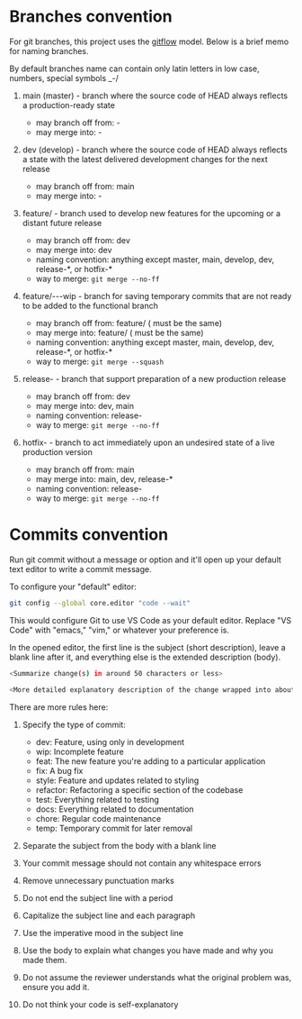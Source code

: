 # Branches convention

For git branches, this project uses the [gitflow](https://nvie.com/posts/a-successful-git-branching-model/) model. Below is a brief memo for naming branches.

By default branches name can contain only latin letters in low case, numbers, special symbols \_-/

1. main (master) - branch where the source code of HEAD always reflects a production-ready state

   - may branch off from: -
   - may merge into: -

2. dev (develop) - branch where the source code of HEAD always reflects a state with the latest delivered development changes for the next release

   - may branch off from: main
   - may merge into: -

3. feature/<arbitrary-name> - branch used to develop new features for the upcoming or a distant future release

   - may branch off from: dev
   - may merge into: dev
   - naming convention: anything except master, main, develop, dev, release-\*, or hotfix-\*
   - way to merge: `git merge --no-ff`

4. feature/<arbitrary-name>--<owner-nickname>-wip - branch for saving temporary commits that are not ready to be added to the functional branch

   - may branch off from: feature/<arbitrary-name> (<arbitrary-name> must be the same)
   - may merge into: feature/<arbitrary-name> (<arbitrary-name> must be the same)
   - naming convention: anything except master, main, develop, dev, release-\*, or hotfix-\*
   - way to merge: `git merge --squash`

5. release-<app-version> - branch that support preparation of a new production release

   - may branch off from: dev
   - may merge into: dev, main
   - naming convention: release-<app-version>
   - way to merge: `git merge --no-ff`

6. hotfix-<app-version> - branch to act immediately upon an undesired state of a live production version

   - may branch off from: main
   - may merge into: main, dev, release-\*
   - naming convention: release-<app-version>
   - way to merge: `git merge --no-ff`

# Commits convention

Run git commit without a message or option and it'll open up your default text editor to write a commit message.

To configure your "default" editor:

```bash
git config --global core.editor "code --wait"
```

This would configure Git to use VS Code as your default editor. Replace "VS Code" with "emacs," "vim," or whatever your preference is.

In the opened editor, the first line is the subject (short description), leave a blank line after it, and everything else is the extended description (body).

```bash
<Summarize change(s) in around 50 characters or less>

<More detailed explanatory description of the change wrapped into about 72 characters>
```

There are more rules here:

1.  Specify the type of commit:

    - dev: Feature, using only in development
    - wip: Incomplete feature
    - feat: The new feature you're adding to a particular application
    - fix: A bug fix
    - style: Feature and updates related to styling
    - refactor: Refactoring a specific section of the codebase
    - test: Everything related to testing
    - docs: Everything related to documentation
    - chore: Regular code maintenance
    - temp: Temporary commit for later removal

2.  Separate the subject from the body with a blank line

3.  Your commit message should not contain any whitespace errors

4.  Remove unnecessary punctuation marks

5.  Do not end the subject line with a period

6.  Capitalize the subject line and each paragraph

7.  Use the imperative mood in the subject line

8.  Use the body to explain what changes you have made and why you made them.

9.  Do not assume the reviewer understands what the original problem was, ensure you add it.

10. Do not think your code is self-explanatory
